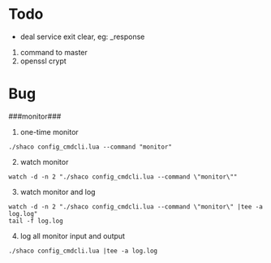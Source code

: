 Todo
===
* deal service exit clear, eg: _response
1. command to master
2. openssl crypt

Bug
===

###monitor###
1. one-time monitor
```
./shaco config_cmdcli.lua --command "monitor"
```
2. watch monitor
```
watch -d -n 2 "./shaco config_cmdcli.lua --command \"monitor\""
```
3. watch monitor and log
```
watch -d -n 2 "./shaco config_cmdcli.lua --command \"monitor\" |tee -a log.log"
tail -f log.log
```
4. log all monitor input and output
```
./shaco config_cmdcli.lua |tee -a log.log
```
